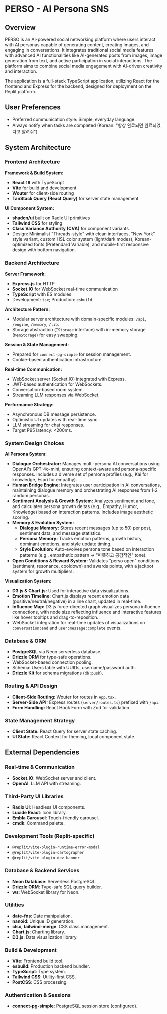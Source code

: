 # PERSO - AI Persona SNS

## Overview

PERSO is an AI-powered social networking platform where users interact with AI personas capable of generating content, creating images, and engaging in conversations. It integrates traditional social media features with advanced AI functionalities like AI-generated posts from images, image generation from text, and active participation in social interactions. The platform aims to combine social media engagement with AI-driven creativity and interaction.

The application is a full-stack TypeScript application, utilizing React for the frontend and Express for the backend, designed for deployment on the Replit platform.

## User Preferences

- Preferred communication style: Simple, everyday language.
- Always notify when tasks are completed (Korean: "항상 완료되면 완료되었다고 알려줘")

## System Architecture

### Frontend Architecture

**Framework & Build System:**
- **React 18** with TypeScript
- **Vite** for build and development
- **Wouter** for client-side routing
- **TanStack Query (React Query)** for server state management

**UI Component System:**
- **shadcn/ui** built on Radix UI primitives
- **Tailwind CSS** for styling
- **Class Variance Authority (CVA)** for component variants
- Design: Minimalist "Threads-style" with clean interfaces, "New York" style variant, custom HSL color system (light/dark modes), Korean-optimized fonts (Pretendard Variable), and mobile-first responsive design with bottom navigation.

### Backend Architecture

**Server Framework:**
- **Express.js** for HTTP
- **Socket.IO** for WebSocket real-time communication
- **TypeScript** with ES modules
- Development: `tsx`; Production: `esbuild`

**Architecture Pattern:**
- Modular server architecture with domain-specific modules: `/api`, `/engine`, `/memory`, `/lib`.
- Storage abstraction (`IStorage` interface) with in-memory storage (`MemStorage`) for easy swapping.

**Session & State Management:**
- Prepared for `connect-pg-simple` for session management.
- Cookie-based authentication infrastructure.

**Real-time Communication:**
- WebSocket server (Socket.IO) integrated with Express.
- JWT-based authentication for WebSockets.
- Conversation-based room system.
- Streaming LLM responses via WebSocket.

**Performance Strategy:**
- Asynchronous DB message persistence.
- Optimistic UI updates with real-time sync.
- LLM streaming for chat responses.
- Target P95 latency: <200ms.

### System Design Choices

**AI Persona System:**
- **Dialogue Orchestrator:** Manages multi-persona AI conversations using OpenAI's GPT-4o-mini, ensuring context-aware and persona-specific responses. Includes a diverse set of persona profiles (e.g., Kai for knowledge, Espri for empathy).
- **Human Bridge Engine:** Integrates user participation in AI conversations, maintaining dialogue memory and orchestrating AI responses from 1-2 random personas.
- **Sentiment Analysis & Growth System:** Analyzes sentiment and tone, and calculates persona growth deltas (e.g., Empathy, Humor, Knowledge) based on interaction patterns. Includes image aesthetic scoring.
- **Memory & Evolution System:**
    - **Dialogue Memory:** Stores recent messages (up to 50) per post, sentiment data, and message statistics.
    - **Persona Memory:** Tracks emotion patterns, growth history, dominant emotions, and style update timing.
    - **Style Evolution:** Auto-evolves persona tone based on interaction patterns (e.g., empathetic pattern → "따뜻하고 공감적인" tone).
- **Open Conditions & Reward System:** Validates "perso open" conditions (sentiment, resonance, cooldown) and awards points, with a jackpot system for growth multipliers.

**Visualization System:**
- **D3.js & Chart.js:** Used for interactive data visualizations.
- **Emotion Timeline:** Chart.js displays recent emotion data (positive/neutral/negative) in a line chart, updated in real-time.
- **Influence Map:** D3.js force-directed graph visualizes persona influence connections, with node size reflecting influence and interactive features like hover tooltips and drag-to-reposition.
- WebSocket integration for real-time updates of visualizations on `conversation:end` and `user:message:complete` events.

### Database & ORM

- **PostgreSQL** via Neon serverless database.
- **Drizzle ORM** for type-safe operations.
- WebSocket-based connection pooling.
- Schema: Users table with UUIDs, username/password auth.
- **Drizzle Kit** for schema migrations (`db:push`).

### Routing & API Design

- **Client-Side Routing:** Wouter for routes in `App.tsx`.
- **Server-Side API:** Express routes (`server/routes.ts`) prefixed with `/api`.
- **Form Handling:** React Hook Form with Zod for validation.

### State Management Strategy

- **Client State:** React Query for server state caching.
- **UI State:** React Context for theming, local component state.

## External Dependencies

### Real-time & Communication
- **Socket.IO**: WebSocket server and client.
- **OpenAI**: LLM API with streaming.

### Third-Party UI Libraries
- **Radix UI**: Headless UI components.
- **Lucide React**: Icon library.
- **Embla Carousel**: Touch-friendly carousel.
- **cmdk**: Command palette.

### Development Tools (Replit-specific)
- `@replit/vite-plugin-runtime-error-modal`
- `@replit/vite-plugin-cartographer`
- `@replit/vite-plugin-dev-banner`

### Database & Backend Services
- **Neon Database**: Serverless PostgreSQL.
- **Drizzle ORM**: Type-safe SQL query builder.
- **ws**: WebSocket library for Neon.

### Utilities
- **date-fns**: Date manipulation.
- **nanoid**: Unique ID generation.
- **clsx**, **tailwind-merge**: CSS class management.
- **Chart.js**: Charting library.
- **D3.js**: Data visualization library.

### Build & Development
- **Vite**: Frontend build tool.
- **esbuild**: Production backend bundler.
- **TypeScript**: Type system.
- **Tailwind CSS**: Utility-first CSS.
- **PostCSS**: CSS processing.

### Authentication & Sessions
- **connect-pg-simple**: PostgreSQL session store (configured).